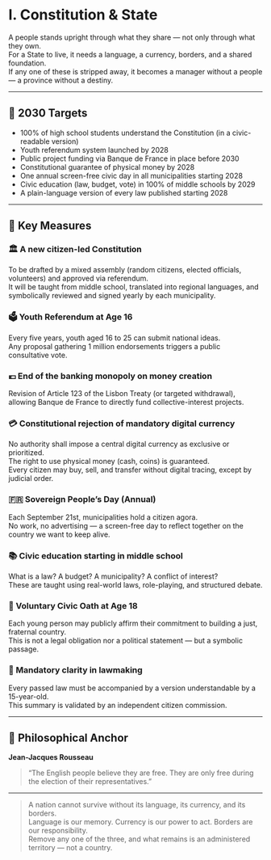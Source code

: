 # I. Constitution & State

A people stands upright through what they share — not only through what they own.  
For a State to live, it needs a language, a currency, borders, and a shared foundation.  
If any one of these is stripped away, it becomes a manager without a people — a province without a destiny.

---

## 🎯 2030 Targets

- 100% of high school students understand the Constitution (in a civic-readable version)
- Youth referendum system launched by 2028
- Public project funding via Banque de France in place before 2030
- Constitutional guarantee of physical money by 2028
- One annual screen-free civic day in all municipalities starting 2028
- Civic education (law, budget, vote) in 100% of middle schools by 2029
- A plain-language version of every law published starting 2028

---

## 📜 Key Measures

### 🏛 A new citizen-led Constitution  
To be drafted by a mixed assembly (random citizens, elected officials, volunteers) and approved via referendum.  
It will be taught from middle school, translated into regional languages, and symbolically reviewed and signed yearly by each municipality.

### 🗳 Youth Referendum at Age 16  
Every five years, youth aged 16 to 25 can submit national ideas.  
Any proposal gathering 1 million endorsements triggers a public consultative vote.

### 💶 End of the banking monopoly on money creation  
Revision of Article 123 of the Lisbon Treaty (or targeted withdrawal), allowing Banque de France to directly fund collective-interest projects.

### 💳 Constitutional rejection of mandatory digital currency  
No authority shall impose a central digital currency as exclusive or prioritized.  
The right to use physical money (cash, coins) is guaranteed.  
Every citizen may buy, sell, and transfer without digital tracing, except by judicial order.

### 🇫🇷 Sovereign People’s Day (Annual)  
Each September 21st, municipalities hold a citizen agora.  
No work, no advertising — a screen-free day to reflect together on the country we want to keep alive.

### 📚 Civic education starting in middle school  
What is a law? A budget? A municipality? A conflict of interest?  
These are taught using real-world laws, role-playing, and structured debate.

### 🤝 Voluntary Civic Oath at Age 18  
Each young person may publicly affirm their commitment to building a just, fraternal country.  
This is not a legal obligation nor a political statement — but a symbolic passage.

### 📖 Mandatory clarity in lawmaking  
Every passed law must be accompanied by a version understandable by a 15-year-old.  
This summary is validated by an independent citizen commission.

---

## 🧠 Philosophical Anchor

**Jean-Jacques Rousseau**  
> “The English people believe they are free. They are only free during the election of their representatives.”

---

> A nation cannot survive without its language, its currency, and its borders.  
> Language is our memory. Currency is our power to act. Borders are our responsibility.  
> Remove any one of the three, and what remains is an administered territory — not a country.
